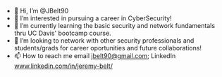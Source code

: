 - 👋 Hi, I’m @JBelt90
- 👀 I’m interested in pursuing a career in CyberSecurity!
- 🌱 I’m currently learning the basic security and network fundamentals thru UC Davis' bootcamp course.
- 💞️ I’m looking to network with other security professionals and students/grads for career oportunities and future collaborations!
- 📫 How to reach me email jbelt90@gmail.com; LinkedIn www.linkedin.com/in/jeremy-belt/

<!---
JBelt90/JBelt90 is a ✨ special ✨ repository because its `README.md` (this file) appears on your GitHub profile.
You can click the Preview link to take a look at your changes.
--->
